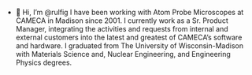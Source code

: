- 👋 Hi, I’m @rulfig
I have been working with Atom Probe Microscopes at CAMECA in Madison since 2001. I currently work as a Sr. Product Manager, integrating the activities and requests from internal and external customers into the latest and greatest of CAMECA’s software and hardware.
I graduated from The University of Wisconsin-Madison with Materials Science and, Nuclear Engineering, and Engineering Physics degrees.  

<!---
rulfig/rulfig is a ✨ special ✨ repository because its `README.md` (this file) appears on your GitHub profile.
You can click the Preview link to take a look at your changes.
--->
